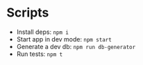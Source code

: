 # Scripts

- Install deps: `npm i`
- Start app in dev mode: `npm start`
- Generate a dev db: `npm run db-generator`
- Run tests: `npm t`

